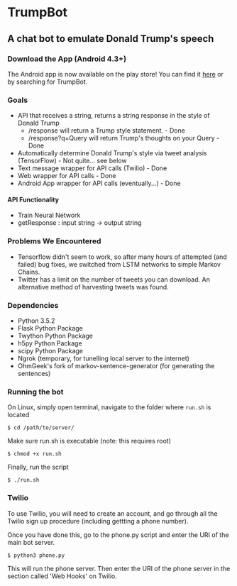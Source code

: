 # TrumpBot
## A chat bot to emulate Donald Trump's speech

### Download the App (Android 4.3+)
The Android app is now available on the play store! You can find it [here](https://play.google.com/store/apps/details?id=co.brookesoftware.mike.trumpbot) or by searching for TrumpBot.

### Goals
+ API that receives a string, returns a string response in the style of Donald Trump
  * /response will return a Trump style statement. - Done
  * /response?q=Query will return Trump's thoughts on your Query - Done
+ Automatically determine Donald Trump's style via tweet analysis (TensorFlow) - Not quite... see below
+ Text message wrapper for API calls (Twilio) - Done
+ Web wrapper for API calls - Done
+ Android App wrapper for API calls (eventually...) - Done

#### API Functionality
+ Train Neural Network
+ getResponse : input string -> output string

### Problems We Encountered
+ Tensorflow didn't seem to work, so after many hours of attempted (and failed) bug fixes, we switched from LSTM networks to simple Markov Chains.
+ Twitter has a limit on the number of tweets you can download. An alternative method of harvesting tweets was found.

### Dependencies
+ Python 3.5.2
+ Flask Python Package
+ Twython Python Package
+ h5py Python Package
+ scipy Python Package
+ Ngrok (temporary, for tunelling local server to the internet)
+ OhmGeek's fork of markov-sentence-generator (for generating the sentences)

### Running the bot
On Linux, simply open terminal, navigate to the folder where `run.sh` is located
```
$ cd /path/to/server/
```
Make sure run.sh is executable (note: this requires root)
```
$ chmod +x run.sh
```
Finally, run the script    
```
$ ./run.sh
```

### Twilio
To use Twilio, you will need to create an account, and go through all the Twilio sign up procedure (including gettting a phone number).

Once you have done this, go to the phone.py script and enter the URI of the main bot server.

```
$ python3 phone.py
```
This will run the phone server. Then enter the URI of the phone server in the section called 'Web Hooks' on Twilio.
